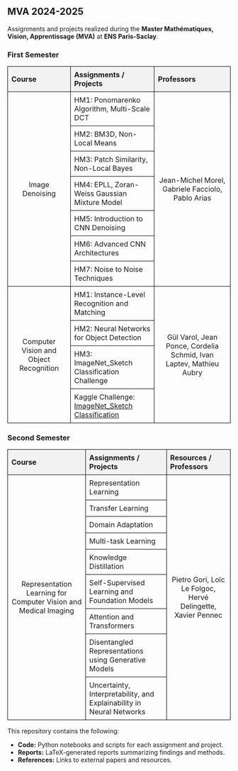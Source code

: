 <!DOCTYPE html>
<html>
<head>
  <style>
    table {
      width: 100%;
      border-collapse: collapse;
    }
    th, td {
      border: 1px solid black;
      text-align: left;
      padding: 8px;
    }
    th {
      background-color: #f2f2f2;
    }
  </style>
</head>
<body>

<h2>MVA 2024-2025</h2>
<p>Assignments and projects realized during the <strong>Master Mathématiques, Vision, Apprentissage (MVA)</strong> at <strong>ENS Paris-Saclay</strong>.</p>

<h3>First Semester</h3>
<table>
  <tr>
    <th>Course</th>
    <th>Assignments / Projects</th>
    <th>Professors</th>
  </tr>
  <tr>
    <td rowspan="7" style="text-align: center; vertical-align: middle;">Image Denoising</td>
    <td>HM1: Ponomarenko Algorithm, Multi-Scale DCT</td>
    <td rowspan="7" style="text-align: center; vertical-align: middle;">Jean-Michel Morel, Gabriele Facciolo, Pablo Arias</td>
  </tr>
  <tr>
    <td>HM2: BM3D, Non-Local Means</td>
  </tr>
  <tr>
    <td>HM3: Patch Similarity, Non-Local Bayes</td>
  </tr>
  <tr>
    <td>HM4: EPLL, Zoran-Weiss Gaussian Mixture Model</td>
  </tr>
  <tr>
    <td>HM5: Introduction to CNN Denoising</td>
  </tr>
  <tr>
    <td>HM6: Advanced CNN Architectures</td>
  </tr>
  <tr>
    <td>HM7: Noise to Noise Techniques</td>
  </tr>
  <tr>
    <td rowspan="4" style="text-align: center; vertical-align: middle;">Computer Vision and Object Recognition</td>
    <td>HM1: Instance-Level Recognition and Matching</td>
    <td rowspan="4" style="text-align: center; vertical-align: middle;">Gül Varol, Jean Ponce, Cordelia Schmid, Ivan Laptev, Mathieu Aubry</td>
  </tr>
  <tr>
    <td>HM2: Neural Networks for Object Detection</td>
  </tr>
  <tr>
    <td>HM3: ImageNet_Sketch Classification Challenge</td>
  </tr>
  <tr>
    <td>Kaggle Challenge: <a href="https://www.kaggle.com/competitions/mva-recvis-2024/overview">ImageNet_Sketch Classification</a></td>
  </tr>
  <!-- Repeat the structure for other courses -->
</table>

<h3>Second Semester</h3>
<table>
  <tr>
    <th>Course</th>
    <th>Assignments / Projects</th>
    <th>Resources / Professors</th>
  </tr>
  <tr>
    <td rowspan="9" style="text-align: center; vertical-align: middle;">Representation Learning for Computer Vision and Medical Imaging</td>
    <td>Representation Learning</td>
    <td rowspan="9" style="text-align: center; vertical-align: middle;">Pietro Gori, Loïc Le Folgoc, Hervé Delingette, Xavier Pennec</td>
  </tr>
  <tr>
    <td>Transfer Learning</td>
  </tr>
  <tr>
    <td>Domain Adaptation</td>
  </tr>
  <tr>
    <td>Multi-task Learning</td>
  </tr>
  <tr>
    <td>Knowledge Distillation</td>
  </tr>
  <tr>
    <td>Self-Supervised Learning and Foundation Models</td>
  </tr>
  <tr>
    <td>Attention and Transformers</td>
  </tr>
  <tr>
    <td>Disentangled Representations using Generative Models</td>
  </tr>
  <tr>
    <td>Uncertainty, Interpretability, and Explainability in Neural Networks</td>
  </tr>
  <!-- Repeat the structure for other courses -->
</table>

<p>This repository contains the following:</p>
<ul>
  <li><strong>Code:</strong> Python notebooks and scripts for each assignment and project.</li>
  <li><strong>Reports:</strong> LaTeX-generated reports summarizing findings and methods.</li>
  <li><strong>References:</strong> Links to external papers and resources.</li>
</ul>

</body>
</html>
